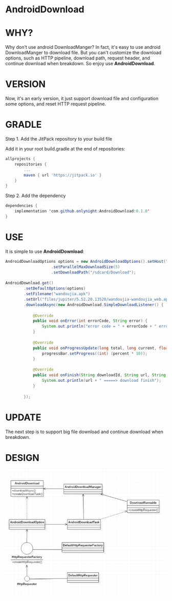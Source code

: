 AndroidDownload
===============

# WHY?

Why don't use android DownloadManger? In fact, it's easy to use android DownloadManger to download file. But you can't customize the download options, such as HTTP pipeline, download path, request header, and continue download when breakdown. So enjoy use **AndroidDownload**.

# VERSION

Now, it's an early version, it just support download file and configuration some options, and reset HTTP request pipeline.

# GRADLE

Step 1. Add the JitPack repository to your build file

Add it in your root build.gradle at the end of repositories:

```gradle
allprojects {
    repositories {
        ...
        maven { url 'https://jitpack.io' }
    }
}
```

Step 2. Add the dependency

```java
dependencies {
    implementation 'com.github.onlynight:AndroidDownload:0.1.0'
}
```

# USE

It is simple to use **AndroidDownload**:

```java
AndroidDownloadOptions options = new AndroidDownloadOptions().setHost("http://nc-release.wdjcdn.com/")
                    .setParallelMaxDownloadSize(5)
                    .setDownloadPath("/sdcard/Download");

AndroidDownload.get()
        .setDefaultOptions(options)
        .setFilename("wandoujia.apk")
        .setUrl("files/jupiter/5.52.20.13520/wandoujia-wandoujia_web.apk")
        .downloadAsync(new AndroidDownload.SimpleDownloadListener() {

            @Override
            public void onError(int errorCode, String error) {
                System.out.println("error code = " + errorCode + " error msg = " + error);
            }

            @Override
            public void onProgressUpdate(long total, long current, float percent) {
                progressBar.setProgress((int) (percent * 10));
            }

            @Override
            public void onFinish(String downloadId, String url, String path) {
                System.out.println(url + " =====> download finish");
            }

        });
```

# UPDATE

The next step is to support big file download and continue download when breakdown.

# DESIGN

![design uml](./images/uml.png)
